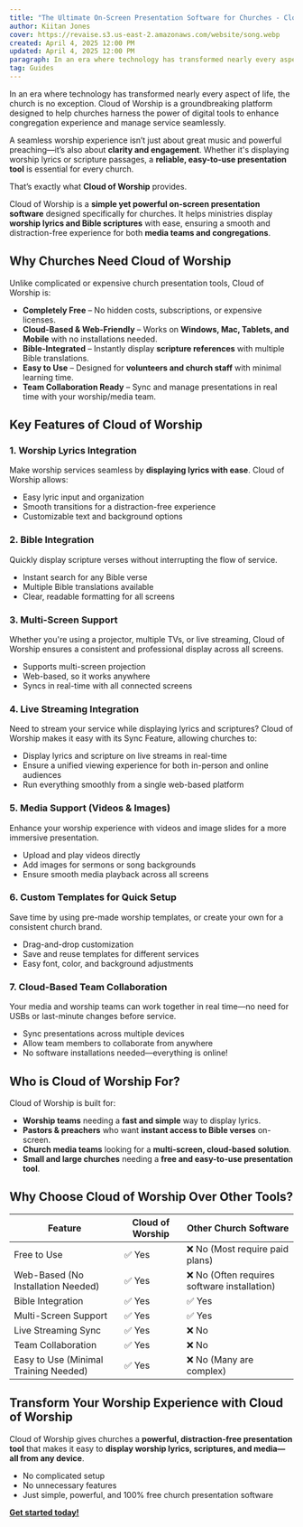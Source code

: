 ```yaml
---
title: "The Ultimate On-Screen Presentation Software for Churches - Cloud of Worship."
author: Kiitan Jones
cover: https://revaise.s3.us-east-2.amazonaws.com/website/song.webp
created: April 4, 2025 12:00 PM
updated: April 4, 2025 12:00 PM
paragraph: In an era where technology has transformed nearly every aspect of life, the church is no exception. Cloud of Worship is a groundbreaking platform designed to help churches harness the power of digital tools to enhance congregation experience and manage service seamlessly.
tag: Guides
---
```


In an era where technology has transformed nearly every aspect of life, the church is no exception. Cloud of Worship is a groundbreaking platform designed to help churches harness the power of digital tools to enhance congregation experience and manage service seamlessly.

A seamless worship experience isn’t just about great music and powerful preaching—it’s also about **clarity and engagement**. Whether it's displaying worship lyrics or scripture passages, a **reliable, easy-to-use presentation tool** is essential for every church.

That’s exactly what **Cloud of Worship** provides.

Cloud of Worship is a **simple yet powerful on-screen presentation software** designed specifically for churches. It helps ministries display **worship lyrics and Bible scriptures** with ease, ensuring a smooth and distraction-free experience for both **media teams and congregations**.

## Why Churches Need Cloud of Worship

Unlike complicated or expensive church presentation tools, Cloud of Worship is:

- **Completely Free** – No hidden costs, subscriptions, or expensive licenses.  
- **Cloud-Based & Web-Friendly** – Works on **Windows, Mac, Tablets, and Mobile** with no installations needed.  
- **Bible-Integrated** – Instantly display **scripture references** with multiple Bible translations.  
- **Easy to Use** – Designed for **volunteers and church staff** with minimal learning time.  
- **Team Collaboration Ready** – Sync and manage presentations in real time with your worship/media team.

## Key Features of Cloud of Worship

### **1. Worship Lyrics Integration**

Make worship services seamless by **displaying lyrics with ease**. Cloud of Worship allows:

- Easy lyric input and organization  
- Smooth transitions for a distraction-free experience  
- Customizable text and background options

### 2. Bible Integration

Quickly display scripture verses without interrupting the flow of service.

- Instant search for any Bible verse  
- Multiple Bible translations available  
- Clear, readable formatting for all screens

### 3. Multi-Screen Support

Whether you're using a projector, multiple TVs, or live streaming, Cloud of Worship ensures a consistent and professional display across all screens.

- Supports multi-screen projection  
- Web-based, so it works anywhere  
- Syncs in real-time with all connected screens

### 4. Live Streaming Integration

Need to stream your service while displaying lyrics and scriptures? Cloud of Worship makes it easy with its Sync Feature, allowing churches to:

- Display lyrics and scripture on live streams in real-time  
- Ensure a unified viewing experience for both in-person and online audiences  
- Run everything smoothly from a single web-based platform

### 5. Media Support (Videos & Images)

Enhance your worship experience with videos and image slides for a more immersive presentation.

- Upload and play videos directly  
- Add images for sermons or song backgrounds  
- Ensure smooth media playback across all screens

### 6. Custom Templates for Quick Setup

Save time by using pre-made worship templates, or create your own for a consistent church brand.

- Drag-and-drop customization  
- Save and reuse templates for different services  
- Easy font, color, and background adjustments

### 7. Cloud-Based Team Collaboration

Your media and worship teams can work together in real time—no need for USBs or last-minute changes before service.

- Sync presentations across multiple devices  
- Allow team members to collaborate from anywhere  
- No software installations needed—everything is online\!

## **Who is Cloud of Worship For?**

Cloud of Worship is built for:

- **Worship teams** needing a **fast and simple** way to display lyrics.  
- **Pastors & preachers** who want **instant access to Bible verses** on-screen.  
- **Church media teams** looking for a **multi-screen, cloud-based solution**.  
- **Small and large churches** needing a **free and easy-to-use presentation tool**.

## **Why Choose Cloud of Worship Over Other Tools?**

| Feature | Cloud of Worship | Other Church Software |
| ----- | ----- | ----- |
| Free to Use |✅ Yes | ❌ No (Most require paid plans) |
| Web-Based (No Installation Needed) |✅ Yes | ❌ No (Often requires software installation) |
| Bible Integration |✅ Yes |✅ Yes |
| Multi-Screen Support |✅ Yes |✅ Yes |
| Live Streaming Sync |✅ Yes | ❌ No |
| Team Collaboration |✅ Yes | ❌ No |
| Easy to Use (Minimal Training Needed) |✅ Yes | ❌ No (Many are complex) |

## Transform Your Worship Experience with Cloud of Worship

Cloud of Worship gives churches a **powerful, distraction-free presentation tool** that makes it easy to **display worship lyrics, scriptures, and media—all from any device**.

- No complicated setup
- No unnecessary features 
- Just simple, powerful, and 100% free church presentation software

[**Get started today\!**](https://cloudofworship.com)
